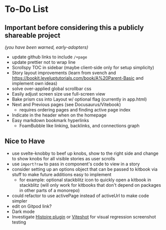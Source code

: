 # To-Do List

## Important before considering this a publicly shareable project
*(you have been warned, early-adopters)*

- update github links to include `/+page`
- update prettier not to wrap line
- Scrollspy TOC in sidebar (maybe client-side only for setup simplicity)
- Story layout improvements (learn from svench and https://bookit.leveluptutorials.com/book/A%20Parent-Basic and implement own ideas)
- solve over-applied global scrollbar css
- Easily adjust screen size use full-screen view
- Bake prism css into Layout w/ optional flag (currently in app.html)
- Next and Previous pages (see Docusaurus/Vitebook)
  - requires ordering pages and finding active page index
- Indicate in the header when on the homepage
- Easy markdown bookmark hyperlinks
  - FoamBubble like linking, backlinks, and connections graph

## Nice to Have
- use svelte-knobby to beef up knobs, show to the right side and change to show knobs for all visible stories as user scrolls
- use `import?raw` to pass in component's code to view in a story
- consider setting up an options object that can be passed to kitbook via stuff to make future additions easy to implement
  - for example: optional stackblitz icon to quickly open a kitbook in stackblitz (will only work for kitbooks that don't depend on packages in other parts of a monorepo) 
- could refactor to use activePage instead of activeUrl to make code simpler
- edit on Gitpod link?
- Dark mode
- Investigate [Histoire plugin](https://github.com/histoire-dev/histoire/tree/main/packages/histoire-plugin-screenshot) or [Viteshot](https://viteshot.com/) for visual regression screenshot testing
